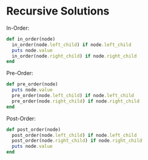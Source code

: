 # Recursive Solutions

In-Order:
```ruby
def in_order(node)
  in_order(node.left_child) if node.left_child
  puts node.value
  in_order(node.right_child) if node.right_child
end
```

Pre-Order:
```ruby
def pre_order(node)
  puts node.value
  pre_order(node.left_child) if node.left_child
  pre_order(node.right_child) if node.right_child
end
```

Post-Order:
```ruby
def post_order(node)
  post_order(node.left_child) if node.left_child
  post_order(node.right_child) if node.right_child
  puts node.value
end
```
